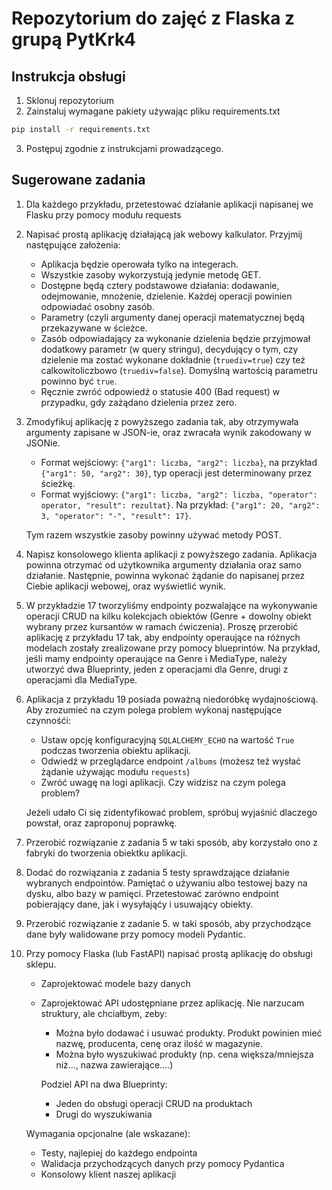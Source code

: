 # Repozytorium do zajęć z Flaska z grupą PytKrk4

## Instrukcja obsługi

1. Sklonuj repozytorium
2. Zainstaluj wymagane pakiety używając pliku requirements.txt

```bash
pip install -r requirements.txt
```

3. Postępuj zgodnie z instrukcjami prowadzącego.

## Sugerowane zadania

1. Dla każdego przykładu, przetestować działanie aplikacji napisanej we Flasku przy pomocy modułu requests
2. Napisać prostą aplikację działającą jak webowy kalkulator. Przyjmij następujące założenia:
   - Aplikacja będzie operowała tylko na integerach.
   - Wszystkie zasoby wykorzystują jedynie metodę GET.
   - Dostępne będą cztery podstawowe działania: dodawanie, odejmowanie, mnożenie, dzielenie.
     Każdej operacji powinien odpowiadać osobny zasób.
   - Parametry (czyli argumenty danej operacji matematycznej będą przekazywane w ścieżce.
   - Zasób odpowiadający za wykonanie dzielenia będzie przyjmował dodatkowy parametr (w query stringu), decydujący o tym, czy dzielenie ma zostać wykonane
     dokładnie (`truediv=true`) czy też calkowitoliczbowo (`truediv=false`). Domyślną wartością parametru powinno być `true`.
   - Ręcznie zwróć odpowiedź o statusie 400 (Bad request) w przypadku, gdy zażądano dzielenia przez zero.
     
3. Zmodyfikuj aplikację z powyższego zadania tak, aby otrzymywała argumenty zapisane w JSON-ie, oraz zwracała wynik zakodowany w JSONie.
     - Format wejściowy: `{"arg1": liczba, "arg2": liczba}`, na przykład `{"arg1": 50, "arg2": 30}`, typ operacji jest determinowany przez ścieżkę.
     - Format wyjściowy: `{"arg1": liczba, "arg2": liczba, "operator": operator, "result": rezultat}`. Na przykład: `{"arg1": 20, "arg2": 3, "operator": "-", "result": 17}`.
    
    Tym razem wszystkie zasoby powinny używać metody POST.
    
4. Napisz konsolowego klienta aplikacji z powyższego zadania. Aplikacja powinna otrzymać od użytkownika argumenty działania oraz samo działanie. Następnie,
   powinna wykonać żądanie do napisanej przez Ciebie aplikacji webowej, oraz wyświetlić wynik.
   
5. W przykładzie 17 tworzyliśmy endpointy pozwalające na wykonywanie operacji CRUD na kilku kolekcjach obiektów
   (Genre + dowolny obiekt wybrany przez kursantów w ramach ćwiczenia). Proszę przerobić aplikację z
   przykładu 17 tak, aby endpointy operaujące na różnych modelach zostały zrealizowane przy pomocy blueprintów.
   Na przykład, jeśli mamy endpointy operaujące na Genre i MediaType, należy utworzyć dwa Blueprinty, jeden
   z operacjami dla Genre, drugi z operacjami dla MediaType.
   
6. Aplikacja z przykładu 19 posiada poważną niedoróbkę wydajnościową. Aby zrozumieć na czym polega problem wykonaj
   następujące czynnośći:
   - Ustaw opcję konfiguracyjną `SQLALCHEMY_ECHO` na wartość `True` podczas tworzenia obiektu aplikacji.
   - Odwiedź w przeglądarce endpoint `/albums` (możesz też wysłać żądanie używając modułu `requests`)
   - Zwróć uwagę na logi aplikacji. Czy widzisz na czym polega problem?
   
   Jeżeli udało Ci się zidentyfikować problem, spróbuj wyjaśnić dlaczego powstał, oraz zaproponuj poprawkę.
 
8. Przerobić rozwiązanie z zadania 5 w taki sposób, aby korzystało ono z fabryki do tworzenia obiektku aplikacji.
   
9. Dodać do rozwiązania z zadania 5 testy sprawdzające działanie wybranych endpointów. Pamiętać o używaniu
   albo testowej bazy na dysku, albo bazy w pamięci. Przetestować zarówno endpoint pobierający dane, jak i
   wysyłająćy i usuwający obiekty.
  
10. Przerobić rozwiązanie z zadanie 5. w taki sposób, aby przychodzące dane były walidowane przy pomocy modeli
    Pydantic.
    
11. Przy pomocy Flaska (lub FastAPI) napisać prostą aplikację do obsługi sklepu.
    - Zaprojektować modele bazy danych
    - Zaprojektować API udostępniane przez aplikację. Nie narzucam struktury, ale chciałbym, zeby:
      - Można było dodawać i usuwać produkty. Produkt powinien mieć nazwę, producenta, cenę oraz
        ilość w magazynie.
      - Można było wyszukiwać produkty (np. cena większa/mniejsza niż..., nazwa zawierające....)
      
      Podziel API na dwa Blueprinty:
      - Jeden do obsługi operacji CRUD na produktach
      - Drugi do wyszukiwania
      
    Wymagania opcjonalne (ale wskazane):
    - Testy, najlepiej do każdego endpointa
    - Walidacja przychodzących danych przy pomocy Pydantica
    - Konsolowy klient naszej aplikacji

   
